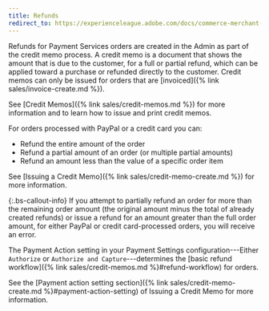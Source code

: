 ```yaml
---
title: Refunds
redirect_to: https://experienceleague.adobe.com/docs/commerce-merchant-services/payment-services/manage/refunds.html
---
```


Refunds for Payment Services orders are created in the Admin as part of the credit memo process. A credit memo is a document that shows the amount that is due to the customer, for a full or partial refund, which can be applied toward a purchase or refunded directly to the customer. Credit memos can only be issued for orders that are [invoiced]({% link sales/invoice-create.md %}).

See [Credit Memos]({% link sales/credit-memos.md %}) for more information and to learn how to issue and print credit memos.

For orders processed with PayPal or a credit card you can:

* Refund the entire amount of the order
* Refund a partial amount of an order (or multiple partial amounts)
* Refund an amount less than the value of a specific order item

See [Issuing a Credit Memo]({% link sales/credit-memo-create.md %}) for more information.

{:.bs-callout-info}
If you attempt to partially refund an order for more than the remaining order amount (the original amount minus the total of already created refunds) or issue a refund for an amount greater than the full order amount, for either PayPal or credit card-processed orders, you will receive an error.

The Payment Action setting in your Payment Settings configuration---Either `Authorize` or `Authorize and Capture`---determines the [basic refund workflow]({% link sales/credit-memos.md %}#refund-workflow) for orders.

See the [Payment action setting section]({% link sales/credit-memo-create.md %}#payment-action-setting) of Issuing a Credit Memo for more information.
